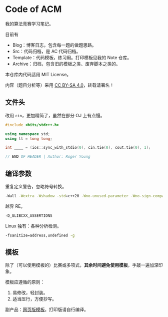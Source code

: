 # Code of ACM

我的算法竞赛学习笔记。

目前有

- Blog：博客日志，包含每一题的做题思路。
- Src：代码归档，是 AC 代码归档。
- Template：代码模板，练习用。打印模板见我的 Note 仓库。
- Archive：归档，包含旧的模板之类、废弃脚本之类的。

本仓库内代码适用 MIT License。

内容（题目分析等）采用 [CC BY-SA 4.0](https://creativecommons.org/licenses/by-sa/4.0/deed.zh)，转载请署名！

## 文件头

改用 `cin`，更加精简了，虽然在部分 OJ 上有点慢。

```cpp
#include <bits/stdc++.h>

using namespace std;
using ll = long long;

int ____ = (ios::sync_with_stdio(0), cin.tie(0), cout.tie(0), 1);

// END OF HEADER | Author: Roger Young
```

## 编译参数

重复定义警告，忽略符号转换。

```bash
-Wall -Wextra -Wshadow -std=c++20 -Wno-unused-parameter -Wno-sign-compare -O2
```

越界 RE。

```bash
-D_GLIBCXX_ASSERTIONS
```

Linux 独有：各种分析检测。

```bash
-fsanitize=address,undefined -g
```

## 模板

除了（可以使用模板的）比赛或多项式，**其余时间避免使用模板**，手敲一遍加深印象。

模板应遵循的原则：

1. 易修改，轻封装。
2. 适当压行，方便抄写。

副产品：[网页版模板](https://docs-cp.rogery.dev/)。打印版请自行编译。
